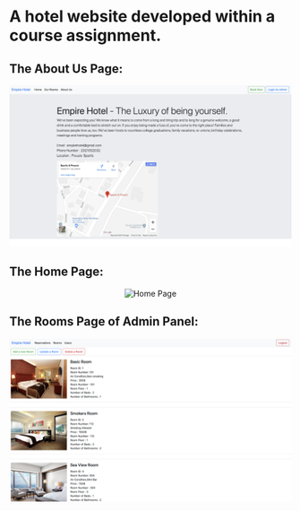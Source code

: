 <h1>A hotel website developed within a course assignment.</h3>
<h2>The About Us Page: </h2>
<p align="center">
<img src="images/siteshot3.png" width="550" title="About Us Page">
</p>
<h2>The Home Page: </h2>
<p align="center">
<img src="images/siteshot2.png" width="550" title="Home Page">
</p>
<h2>The Rooms Page of Admin Panel: </h2>
<p align="center">
<img src="images/siteshot1.png" width="550" title="Rooms Page Admin Panel">
</p>
